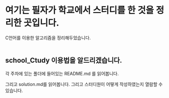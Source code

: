 # 여기는 필자가 학교에서 스터디를 한 것을 정리한 곳입니다.

C언어를 이용한 알고리즘을 정리해두었습니다.
<br><br>
## school_Ctudy 이용법을 알드리겠습니다.

각 주차에 있는 폴더에 들어있는 README.md 를 읽어봅니다.

그리고 solution.md를 읽어봅니다. 그리고 스터디원이 어떻게 작성하였는지 열람할 수 있습니다.
